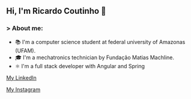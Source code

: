 <h2>Hi, I'm Ricardo Coutinho 👋</h2>
<h3> > About me: </h3>

- 📚 I'm a computer science student at federal university of Amazonas (UFAM).
- 🎓 I'm a mechatronics technician by Fundação Matias Machline.
- ⚛️ I'm a full stack developer with Angular and Spring

<a href="https://www.linkedin.com/in/rcout1nho/" >My LinkedIn</a>

<a href="https://www.instagram.com/r.cout1nho/" >My Instagram</a>
